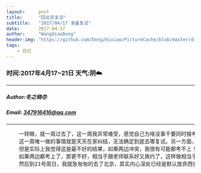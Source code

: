 ```yaml
---
layout:     post
title:      "回北京复试"
subtitle:   "2017/04/17 准备复试"
date:       2017-04-17
author:     "WangXiaoDong"
header-img: "https://github.com/Dongzhixiao/PictureCache/blob/master/diaryPic/20170417.jpg?raw=true"
tags:
    - 日记
---
```


### 时间:2017年4月17~21日 天气:阴:cloud:
-----
#####   Author:冬之晓:angry:
#####   Email: 347916416@qq.com
----------

<pre>
    一转眼，就一周过去了，这一周我异常难受，感觉自己为啥没事干要同时报考两个学校的博士？结果初试还都考过了。
    这一周唯一做的事情就是天天在家纠结，无法确定到底去哪复试。另一方面，老妈却很高兴，还在群上面说我两个都考上了，
    但是实际上我觉得这是最不好的结果，如果两边冲突，我很有可能都考不上！其中交大的科研报告书我就没有做好！
    如果两边都考上了，那更不好，相当于跟老师联系好又爽约了，这样做相当于不诚信！所以最近就这样内心一直纠结。
    然后到21号周日，我就急匆匆的去了北京，其实内心深处已经是默认放弃西安的学校了……
</pre>
